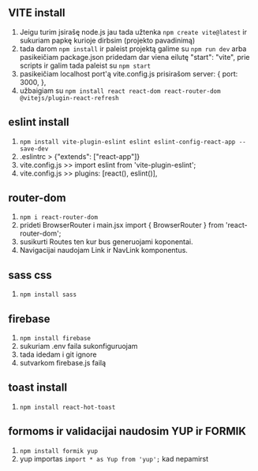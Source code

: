 ## VITE install

1. Jeigu turim įsirašę node.js jau tada užtenka `npm create vite@latest` ir sukuriam papkę kurioje dirbsim (projekto pavadinimą)
2. tada darom `npm install` ir paleist projektą galime su `npm run dev` arba pasikeičiam package.json pridedam dar viena eilutę "start": "vite", prie scripts ir galim tada paleist su `npm start`
3. pasikeičiam localhost port'ą vite.config.js prisirašom server: {
   port: 3000,
   },
4. užbaigiam su `npm install react react-dom react-router-dom @vitejs/plugin-react-refresh`

## eslint install

1. `npm install vite-plugin-eslint eslint eslint-config-react-app --save-dev`
2. .eslintrc > {"extends": ["react-app"]}
3. vite.config.js >> import eslint from 'vite-plugin-eslint';
4. vite.config.js >> plugins: [react(), eslint()],

## router-dom

1. `npm i react-router-dom`
2. prideti BrowserRouter i main.jsx import { BrowserRouter } from 'react-router-dom';
3. susikurti Routes ten kur bus generuojami koponentai.
4. Navigacijai naudojam Link ir NavLink komponentus.

## sass css

1. `npm install sass`

## firebase

1. `npm install firebase`
2. sukuriam .env faila sukonfiguruojam
3. tada idedam i git ignore
4. sutvarkom firebase.js failą

## toast install

1. `npm install react-hot-toast`

## formoms ir validacijai naudosim YUP ir FORMIK

1. `npm install formik yup`
2. yup importas `import * as Yup from 'yup';` kad nepamirst
